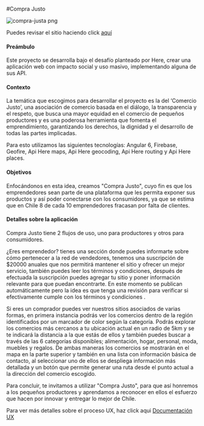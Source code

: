 #Compra Justo

![compra-justa png](https://user-images.githubusercontent.com/38702172/46916021-fce36e80-cf8a-11e8-9068-160ba29a41f4.png)

Puedes revisar el sitio haciendo click [aquí](https://here-hackaton.firebaseapp.com)

#### Preámbulo

Este proyecto se desarrolla bajo el desafío planteado por Here, crear una aplicación web con impacto social y uso masivo, implementando alguna de sus API.


#### Contexto

La temática que escogimos para desarrollar el proyecto es la del ‘Comercio Justo’, una asociación de comercio basada en el diálogo, la transparencia y el respeto, que busca una mayor equidad en el comercio de pequeños productores y es una poderosa herramienta que fomenta el emprendimiento, garantizando los derechos, la dignidad y el desarrollo de todas las partes implicadas.

Para esto utilizamos las siguientes tecnologías: Angular 6, Firebase, Geofire, Api Here maps, Api Here geocoding, Api Here routing y Api Here places.


#### Objetivos

Enfocándonos en esta idea, creamos "Compra Justo", cuyo fin es que los emprendedores sean parte de una plataforma que les permita exponer sus productos y así poder conectarse con los consumidores, ya que se estima que en Chile 8 de cada 10 emprendedores fracasan por falta de clientes.

#### Detalles sobre la aplicación

Compra Justo tiene 2 flujos de uso, uno para productores y otros para consumidores. 

¿Eres emprendedor? tienes una sección donde puedes informarte sobre cómo pertenecer a la red de vendedores, tenemos una suscripción de $20000 anuales que nos permitirá mantener el sitio y ofrecer un mejor servicio, también puedes leer los términos y condiciones, después de efectuada la suscripción puedes agregar tu sitio y poner información relevante para que puedan encontrarte. En este momento se publican automáticamente pero la idea es que tenga una revisión para verificar si efectivamente cumple con los términos y condiciones .

Si eres un comprador puedes ver nuestros sitios asociados de varias formas, en primera instancia podrás ver los comercios dentro de la región identificados por un marcador de color según la categoría. Podrás explorar los comercios más cercanos a tu ubicación actual en un radio de 5km y se te indicará la distancia a la que estás de ellos y también puedes buscar a través de las 6 categorías disponibles; alimentación, hogar, personal, moda, muebles y regalos. De ambas maneras los comercios se mostrarán en el mapa en la parte superior y también en una lista con información básica de contacto, al seleccionar uno de ellos se despliega información más detallada y un botón que permite generar una ruta desde el punto actual a la dirección del comercio escogido. 


Para concluir, te invitamos a utilizar "Compra Justo", para que así honremos a los pequeños productores y aprendamos a reconocer en ellos el esfuerzo que hacen por innovar y entregar lo mejor de Chile.



Para ver más detalles sobre el proceso UX, haz click aqui [Documentación UX](https://docs.google.com/document/d/1174Nc4Eo73vtY-XfYcR0yWoQByjCU9LSjilSw-mreLo/edit?usp=sharing)

